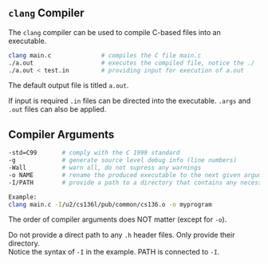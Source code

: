 ## `clang` Compiler
The `clang` compiler can be used to compile C-based files into an executable.
```bash
clang main.c              # compiles the C file main.c
./a.out                   # executes the compiled file, notice the ./
./a.out < test.in         # providing input for execution of a.out

```
The default output file is titled `a.out`. <br>

If input is required `.in` files can be directed into the executable. `.args` and `.out` files can also be applied.

## Compiler Arguments
```bash
-std=C99       # comply with the C 1999 standard
-g             # generate source level debug info (line numbers)
-Wall          # warn all, do not supress any warnings
-o NAME        # rename the produced executable to the next given argument
-I/PATH        # provide a path to a directory that contains any necessary .h header files

Example:
clang main.c -I/u2/cs136l/pub/common/cs136.o -o myprogram

```
The order of compiler arguments does NOT matter (except for `-o`). <br>

Do not provide a direct path to any `.h` header files. Only provide their directory. <br>
Notice the syntax of `-I` in the example. PATH is connected to `-I`.
